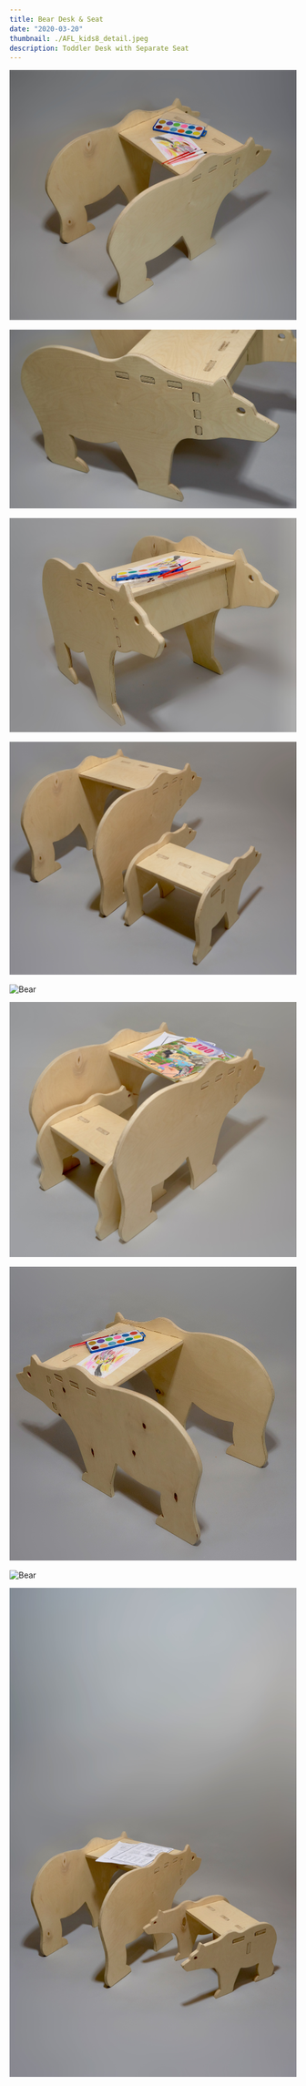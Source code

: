 ```yaml
---
title: Bear Desk & Seat
date: "2020-03-20"
thumbnail: ./AFL_kids8_detail.jpeg
description: Toddler Desk with Separate Seat
---
```

<div class="kg-card kg-image-card kg-width-wide">

![Bear](./AFL_kids2.jpeg)

</div>

<div class="kg-card kg-image-card kg-width-wide">

![Bear](./AFL_kids10_detail_01.jpeg)

</div>
<div class="kg-card kg-image-card kg-width-wide">
 
![Bear](./AFL_kids9.jpeg)

</div>
<div class="kg-card kg-image-card kg-width-wide">

![Bear](./AFL_kids3.jpeg)

</div>

<div class="kg-card kg-image-card kg-width-wide">

![Bear](./AFL_kids11.jpeg)

</div>
<div class="kg-card kg-image-card kg-width-wide">

![Bear](./AFL_kids12.jpeg)

</div>
<div class="kg-card kg-image-card kg-width-wide">

![Bear](./AFL_kids13.jpeg)

</div>
<div class="kg-card kg-image-card kg-width-wide">

![Bear](./AFL_kids10.jpeg)

</div>

<div class="kg-card kg-image-card kg-width-wide">

![Bear](./AFL_kids8.jpeg)

</div>
